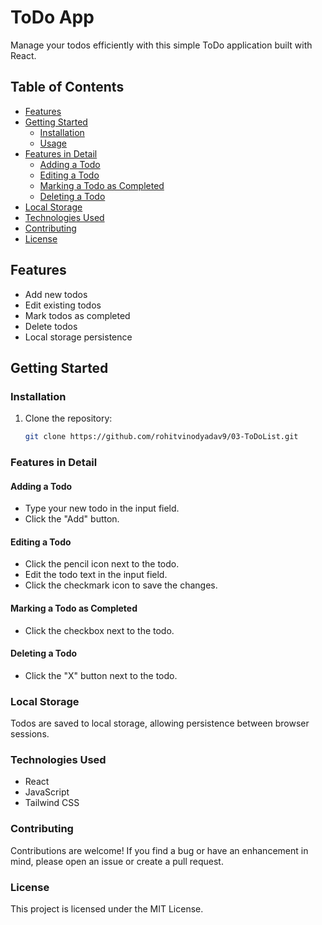 # ToDo App

Manage your todos efficiently with this simple ToDo application built with React.



## Table of Contents
- [Features](#features)
- [Getting Started](#getting-started)
  - [Installation](#installation)
  - [Usage](#usage)
- [Features in Detail](#features-in-detail)
  - [Adding a Todo](#adding-a-todo)
  - [Editing a Todo](#editing-a-todo)
  - [Marking a Todo as Completed](#marking-a-todo-as-completed)
  - [Deleting a Todo](#deleting-a-todo)
- [Local Storage](#local-storage)
- [Technologies Used](#technologies-used)
- [Contributing](#contributing)
- [License](#license)

## Features

- Add new todos
- Edit existing todos
- Mark todos as completed
- Delete todos
- Local storage persistence

## Getting Started

### Installation

1. Clone the repository:

   ```bash
   git clone https://github.com/rohitvinodyadav9/03-ToDoList.git
   ```

### Features in Detail
#### Adding a Todo
- Type your new todo in the input field.
- Click the "Add" button.
#### Editing a Todo
- Click the pencil icon next to the todo.
- Edit the todo text in the input field.
- Click the checkmark icon to save the changes.
#### Marking a Todo as Completed
- Click the checkbox next to the todo.
#### Deleting a Todo
- Click the "X" button next to the todo.
### Local Storage
  Todos are saved to local storage, allowing persistence between browser sessions.
### Technologies Used
- React
- JavaScript
- Tailwind CSS
### Contributing
  Contributions are welcome! If you find a bug or have an enhancement in mind, please open an issue or create a pull request.

### License
  This project is licensed under the MIT License.
